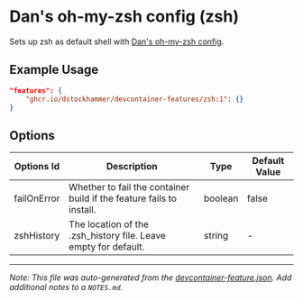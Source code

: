 
# Dan's oh-my-zsh config (zsh)

Sets up zsh as default shell with [Dan's oh-my-zsh config](https://github.com/dstockhammer/zsh).

## Example Usage

```json
"features": {
    "ghcr.io/dstockhammer/devcontainer-features/zsh:1": {}
}
```

## Options

| Options Id | Description | Type | Default Value |
|-----|-----|-----|-----|
| failOnError | Whether to fail the container build if the feature fails to install. | boolean | false |
| zshHistory | The location of the .zsh_history file. Leave empty for default. | string | - |



---

_Note: This file was auto-generated from the [devcontainer-feature.json](https://github.com/dstockhammer/devcontainer-features/blob/main/src/zsh/devcontainer-feature.json).  Add additional notes to a `NOTES.md`._
